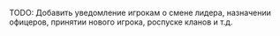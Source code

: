 TODO:
Добавить уведомление игрокам о смене лидера, назначении офицеров, принятии нового игрока, роспуске кланов и т.д.

